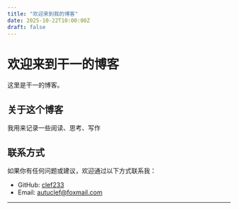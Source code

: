 ```yaml
---
title: "欢迎来到我的博客"
date: 2025-10-22T10:00:00Z
draft: false
---
```


# 欢迎来到干一的博客

这里是干一的博客。

## 关于这个博客

我用来记录一些阅读、思考、写作



## 联系方式

如果你有任何问题或建议，欢迎通过以下方式联系我：

- GitHub: [clef233](https://github.com/clef233)
- Email: autuclef@foxmail.com

---

